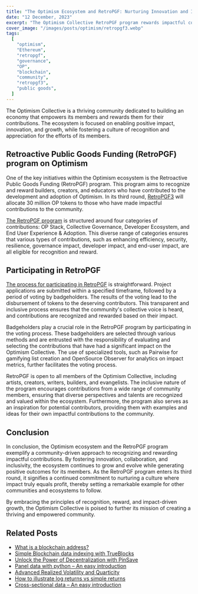 ```yaml
---
title: "The Optimism Ecosystem and RetroPGF: Nurturing Innovation and Impact"
date: "12 December, 2023"
excerpt: "The Optimism Collective RetroPGF program rewards impactful contributions within its thriving ecosystem, fostering innovation and diverse community involvement."
cover_image: "/images/posts/optimism/retropgf3.webp"
tags:
  [
    "optimism",
    "Ethereum",
    "retropgf",
    "governance",
    "OP",
    "blockchain",
    "community",
    "retropgf3",
    "public goods",
  ]
---
```


The Optimism Collective is a thriving community dedicated to building an economy that empowers its members and rewards them for their contributions. The ecosystem is focused on enabling positive impact, innovation, and growth, while fostering a culture of recognition and appreciation for the efforts of its members.

## Retroactive Public Goods Funding (RetroPGF) program on Optimism

One of the key initiatives within the Optimism ecosystem is the Retroactive Public Goods Funding (RetroPGF) program. This program aims to recognize and reward builders, creators, and educators who have contributed to the development and adoption of Optimism. In its third round, [RetroPGF3](https://round3.optimism.io/) will allocate 30 million OP tokens to those who have made impactful contributions to the community.

[The RetroPGF program](https://www.retropgf.com/) is structured around four categories of contributions: OP Stack, Collective Governance, Developer Ecosystem, and End User Experience & Adoption. This diverse range of categories ensures that various types of contributions, such as enhancing efficiency, security, resilience, governance impact, developer impact, and end-user impact, are all eligible for recognition and reward.

## Participating in RetroPGF

[The process for participating in RetroPGF](https://community.optimism.io/docs/governance/retropgf-3/) is straightforward. Project applications are submitted within a specified timeframe, followed by a period of voting by badgeholders. The results of the voting lead to the disbursement of tokens to the deserving contributors. This transparent and inclusive process ensures that the community's collective voice is heard, and contributions are recognized and rewarded based on their impact.

Badgeholders play a crucial role in the RetroPGF program by participating in the voting process. These badgeholders are selected through various methods and are entrusted with the responsibility of evaluating and selecting the contributions that have had a significant impact on the Optimism Collective. The use of specialized tools, such as Pairwise for gamifying list creation and OpenSource Observer for analytics on impact metrics, further facilitates the voting process.

RetroPGF is open to all members of the Optimism Collective, including artists, creators, writers, builders, and evangelists. The inclusive nature of the program encourages contributions from a wide range of community members, ensuring that diverse perspectives and talents are recognized and valued within the ecosystem. Furthermore, the program also serves as an inspiration for potential contributors, providing them with examples and ideas for their own impactful contributions to the community.

## Conclusion

In conclusion, the Optimism ecosystem and the RetroPGF program exemplify a community-driven approach to recognizing and rewarding impactful contributions. By fostering innovation, collaboration, and inclusivity, the ecosystem continues to grow and evolve while generating positive outcomes for its members. As the RetroPGF program enters its third round, it signifies a continued commitment to nurturing a culture where impact truly equals profit, thereby setting a remarkable example for other communities and ecosystems to follow.

By embracing the principles of recognition, reward, and impact-driven growth, the Optimism Collective is poised to further its mission of creating a thriving and empowered community.

## Related Posts

- [What is a blockchain address?](https://dspyt.com/what-is-blockchain-address)
- [Simple Blockchain data indexing with TrueBlocks](https://dspyt.com/blockchain-data-indexer-with-trueblocks)
- [Unlock the Power of Decentralization with PinSave](https://dspyt.com/PinSave)
- [Panel data with python – An easy introduction](https://dspyt.com/panel-data-econometrics-an-introduction-with-an-example-in-python)
- [Advanced Realized Volatility and Quarticity](https://dspyt.com/advanced-realized-volatility-and-quarticity)
- [How to illustrate log returns vs simple returns](https://dspyt.com/simple-returns-log-return-and-volatility-simple-introduction)
- [Cross-sectional data – An easy introduction](https://dspyt.com/cross-sectional-data-an-easy-introduction)
